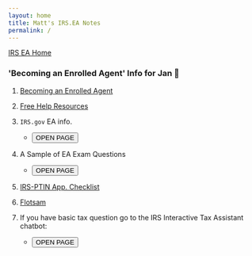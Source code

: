 ```yaml
---
layout: home
title: Matt's IRS.EA Notes
permalink: /
---
```


<script>
function button1() { window.open("https://www.irs.gov/tax-professionals/enrolled-agents"); }
function button2() { window.open("https://www.test-guide.com/enrolled-agent-exam.html"); }
function button3() { window.open("www.irs.gov/help/ita"); }
</script>

[IRS EA Home](https://mcc-us.github.io/irs.ea/)

### 'Becoming an Enrolled Agent' Info for Jan :honeybee:

1. [Becoming an Enrolled Agent](https://mcc-us.github.io/irs.ea/pages/01-minor-p5279/)

2. [Free Help Resources](https://mcc-us.github.io/irs.ea/pages/02-free-help-resources/)

3. `IRS.gov` EA info.  
   - <button onclick="button1()">OPEN PAGE</button>

4. A Sample of EA Exam Questions
   - <button onclick="button2()">OPEN PAGE</button>

5. [IRS-PTIN App. Checklist](https://mcc-us.github.io/irs.ea/2024-08-25-PTIN.app.checklist.html)

6. [Flotsam](https://mcc-us.github.io/irs.ea/2024-08-22-minor-p4693a.html)

7. If you have basic tax question go to the IRS Interactive Tax Assistant chatbot:
   - <button onclick="button2()">OPEN PAGE</button>
